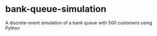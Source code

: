 # bank-queue-simulation
A discrete-event simulation of a bank queue with 500 customers using Python
